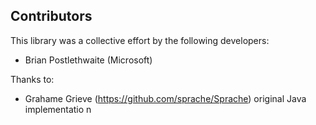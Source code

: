 ## Contributors

This library was a collective effort by the following developers:

* Brian Postlethwaite (Microsoft)

Thanks to:
* Grahame Grieve (https://github.com/sprache/Sprache) original Java implementatio
n